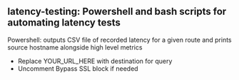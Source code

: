 ## latency-testing: Powershell and bash scripts for automating latency tests

Powershell: outputs CSV file of recorded latency for a given route and prints source hostname alongside high level metrics
* Replace YOUR_URL_HERE with destination for query
* Uncomment Bypass SSL block if needed





